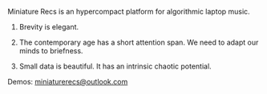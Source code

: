 Miniature Recs is an hypercompact platform for algorithmic laptop music. 

1. Brevity is elegant. 

2. The contemporary age has a short attention span. We need to adapt our minds to briefness. 

3. Small data is beautiful. It has an intrinsic chaotic potential. 

Demos: miniaturerecs@outlook.com
